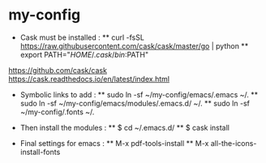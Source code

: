 # my-config

* Cask must be installed :
** curl -fsSL https://raw.githubusercontent.com/cask/cask/master/go | python
** export PATH="$HOME/.cask/bin:$PATH"

https://github.com/cask/cask
https://cask.readthedocs.io/en/latest/index.html

* Symbolic links to add :
** sudo ln -sf ~/my-config/emacs/.emacs ~/.
** sudo ln -sf ~/my-config/emacs/modules/.emacs.d/ ~/.
** sudo ln -sf ~/my-config/.fonts ~/.

* Then install the modules :
** $ cd ~/.emacs.d/
** $ cask install

* Final settings for emacs :
** M-x pdf-tools-install
** M-x all-the-icons-install-fonts





